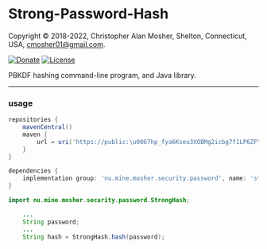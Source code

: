 # Strong-Password-Hash

Copyright © 2018-2022, Christopher Alan Mosher, Shelton, Connecticut, USA, <cmosher01@gmail.com>.

[![Donate](https://img.shields.io/badge/Donate-PayPal-green.svg)](https://www.paypal.com/cgi-bin/webscr?cmd=_s-xclick&hosted_button_id=CVSSQ2BWDCKQ2)
[![License](https://img.shields.io/github/license/cmosher01/Strong-Password-Hash.svg)](https://www.gnu.org/licenses/gpl.html)

PBKDF hashing command-line program, and Java library.

---

### usage

```groovy
repositories {
    mavenCentral()
    maven {
        url = uri('https://public:\u0067hp_fya6Kseu3XOBMg2icbg7f1LP6ZFYjj35v4Zj@maven.pkg.github.com/cmosher01/*')
    }
}

dependencies {
    implementation group: 'nu.mine.mosher.security.password', name: 'strong-password-hash', version: 'latest.release'
}
```

```java
import nu.mine.mosher.security.password.StrongHash;

    ...
    String password;
    ...
    String hash = StrongHash.hash(password); 
```
